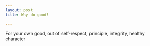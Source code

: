 ```yaml
---
layout: post
title: Why do good?   
 
---
```



For your own good, out of self-respect, principle, integrity, healthy character




